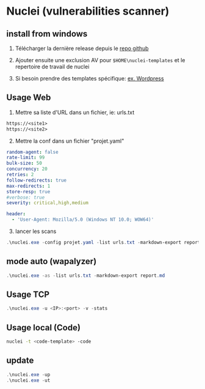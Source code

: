 # Nuclei (vulnerabilities scanner)

## install from windows

1. Télécharger la dernière release depuis le [repo github](https://github.com/projectdiscovery/nuclei/releases)

2. Ajouter ensuite une exclusion AV pour `$HOME\nuclei-templates` et le repertoire de travail de nuclei

3. Si besoin prendre des templates spécifique: [ex. Wordpress](https://github.com/topscoder/nuclei-wordfence-cve)

## Usage Web

1. Mettre sa liste d'URL dans un fichier, ie: urls.txt

```txt
https://<site1>
https://<site2>
```

2. Mettre la conf dans un fichier "projet.yaml"

```yaml
random-agent: false
rate-limit: 99
bulk-size: 50
concurrency: 20
retries: 2
follow-redirects: true
max-redirects: 1
store-resp: true
#verbose: true
severity: critical,high,medium

header:
  - 'User-Agent: Mozilla/5.0 (Windows NT 10.0; WOW64)'
```

3. lancer les scans

```powershell
.\nuclei.exe -config projet.yaml -list urls.txt -markdown-export report.md
```

## mode auto (wapalyzer)

```powershell
.\nuclei.exe -as -list urls.txt -markdown-export report.md
```

## Usage TCP 

```powershell
.\nuclei.exe -u <IP>:<port> -v -stats
```

## Usage local (Code)

```sh
nuclei -t <code-template> -code
```

## update

```powershell
.\nuclei.exe -up
.\nuclei.exe -ut
```